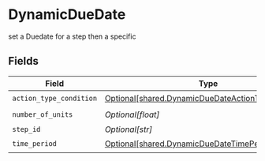 # DynamicDueDate

set a Duedate for a step then a specific


## Fields

| Field                                                                                                              | Type                                                                                                               | Required                                                                                                           | Description                                                                                                        |
| ------------------------------------------------------------------------------------------------------------------ | ------------------------------------------------------------------------------------------------------------------ | ------------------------------------------------------------------------------------------------------------------ | ------------------------------------------------------------------------------------------------------------------ |
| `action_type_condition`                                                                                            | [Optional[shared.DynamicDueDateActionTypeCondition]](undefined/models/shared/dynamicduedateactiontypecondition.md) | :heavy_check_mark:                                                                                                 | N/A                                                                                                                |
| `number_of_units`                                                                                                  | *Optional[float]*                                                                                                  | :heavy_check_mark:                                                                                                 | N/A                                                                                                                |
| `step_id`                                                                                                          | *Optional[str]*                                                                                                    | :heavy_minus_sign:                                                                                                 | N/A                                                                                                                |
| `time_period`                                                                                                      | [Optional[shared.DynamicDueDateTimePeriod]](undefined/models/shared/dynamicduedatetimeperiod.md)                   | :heavy_check_mark:                                                                                                 | N/A                                                                                                                |